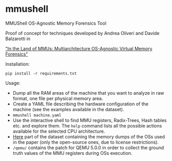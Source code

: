 # mmushell
MMUShell OS-Agnostic Memory Forensics Tool

Proof of concept for techniques developed by Andrea Oliveri and Davide Balzarotti in 

["In the Land of MMUs: Multiarchitecture OS-Agnostic Virtual Memory Forensics"](https://doi.org/10.1145/3528102)

Installation:
```
pip install -r requirements.txt
```

Usage:
- Dump all the RAM areas of the machine that you want to analyze in raw format, one file per physical memory area.
- Create a YAML file describing the hardware configuration of the machine (see the examples available in the dataset).
- ```mmushell machine.yaml```
- Use the interactive shell to find MMU registers, Radix-Trees, Hash tables etc. and explore them. The ```help``` command lists all the possible actions available for the selected CPU architecture.
- [Here](http://crazyivan.s3.eurecom.fr:8888/mmushell_dataset.tar) part of the dataset containing the memory dumps of the OSs used in the paper (only the open-source ones, due to license restrictions).
- ```/qemu/``` contains the patch for QEMU 5.0.0 in order to collect the ground truth values of the MMU registers during OSs execution.
